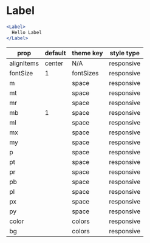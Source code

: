 # Label

```.jsx
<Label>
  Hello Label
</Label>
```

prop | default | theme key | style type
---|---|---|---
alignItems | center | N/A | responsive
fontSize | 1 | fontSizes | responsive
m |  | space | responsive
mt |  | space | responsive
mr |  | space | responsive
mb | 1 | space | responsive
ml |  | space | responsive
mx |  | space | responsive
my |  | space | responsive
p |  | space | responsive
pt |  | space | responsive
pr |  | space | responsive
pb |  | space | responsive
pl |  | space | responsive
px |  | space | responsive
py |  | space | responsive
color |  | colors | responsive
bg |  | colors | responsive